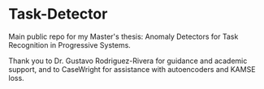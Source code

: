 # Task-Detector
Main public repo for my Master's thesis: Anomaly Detectors for Task Recognition in Progressive Systems.

Thank you to Dr. Gustavo Rodriguez-Rivera for guidance and academic support, and to CaseWright for assistance with autoencoders and KAMSE loss.

